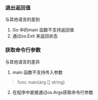 ### 退出返回值
与其他语言的差别
1. Go 中的main 函数不支持返回值
2. 通过os.Exit 来返回状态
### 获取命令行参数
与其他语言的差异
1. main 函数不支持传入参数
> func main(arg [] string)
2. 在程序中直接通过os.Args获取命令行参数 
